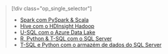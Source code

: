 > [!div class="op_single_selector"]
> * [Spark com PySpark & Scala](../articles/machine-learning/data-science-process-walkthroughs-spark.md)
> * [Hive com o HDInsight Hadoop](../articles/machine-learning/data-science-process-walkthroughs-hdinsight-hadoop.md)
> * [U-SQL com o Azure Data Lake](../articles/machine-learning/data-science-process-walkthroughs-azure-data-lake.md)
> * [R, Python & T-SQL com o SQL Server](../articles/machine-learning/data-science-process-walkthroughs-sql-server.md)
> * [T-SQL e Python com o armazém de dados do SQL Server](../articles/machine-learning/data-science-process-walkthroughs-sql-data-warehouse.md)
> 
> 

